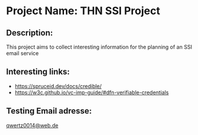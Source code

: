 # Project Name: THN SSI Project

## Description:
This project aims to collect interesting information for the planning of an SSI email service

## Interesting links:
- https://spruceid.dev/docs/credible/
- https://w3c.github.io/vc-imp-guide/#dfn-verifiable-credentials

## Testing Email adresse:
qwertz0014@web.de